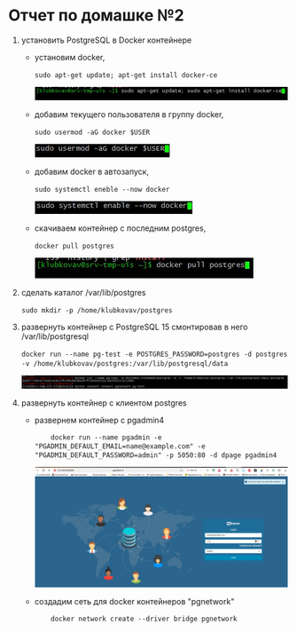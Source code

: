 # Отчет по домашке №2

1. установить PostgreSQL в Docker контейнере
    * установим docker,
        
        `sudo apt-get update; apt-get install docker-ce`
        
        ![установка](/img/2/1.jpg)

    * добавим текущего пользователя в группу docker,
        
        `sudo usermod -aG docker $USER`
        
        ![установка](/img/2/2.jpg)

    * добавим docker в автозапуск,
        
        `sudo systemctl eneble --now docker`
        
        ![установка](/img/2/3.jpg)
    * скачиваем контейнер с последним postgres,
        
        `docker pull postgres`
        
        ![установка](/img/2/4.jpg)

1. сделать каталог /var/lib/postgres
    
    `sudo mkdir -p /home/klubkovav/postgres`
                                                                     
1. развернуть контейнер с PostgreSQL 15 смонтировав в него /var/lib/postgresql

    `docker run --name pg-test -e POSTGRES_PASSWORD=postgres -d postgres -v /home/klubkovav/postgres:/var/lib/postgresql/data`

    ![запуск](/img/2/9.jpg)

1. развернуть контейнер с клиентом postgres

    * развернем контейнер c pgadmin4

        ```
            docker run --name pgadmin -e "PGADMIN_DEFAULT_EMAIL=name@example.com" -e "PGADMIN_DEFAULT_PASSWORD=admin" -p 5050:80 -d dpage pgadmin4
        ```
    
        ![запуск](/img/2/7.jpg)
    * создадим сеть для docker контейнеров "pgnetwork"

        ```
            docker network create --driver bridge pgnetwork
        ```

    